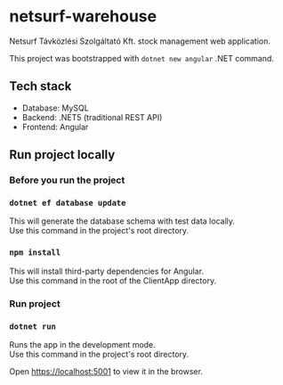 # netsurf-warehouse

Netsurf Távközlési Szolgáltató Kft. stock management web application.

This project was bootstrapped with `dotnet new angular` .NET command.

## Tech stack

- Database: MySQL
- Backend: .NET5 (traditional REST API)
- Frontend: Angular

## Run project locally

### Before you run the project

### `dotnet ef database update`

This will generate the database schema with test data locally.\
Use this command in the project's root directory.

### `npm install`

This will install third-party dependencies for Angular.\
Use this command in the root of the ClientApp directory.

### Run project

### `dotnet run`

Runs the app in the development mode.\
Use this command in the project's root directory.

Open [https://localhost:5001](https://localhost:5001) to view it in the browser.
